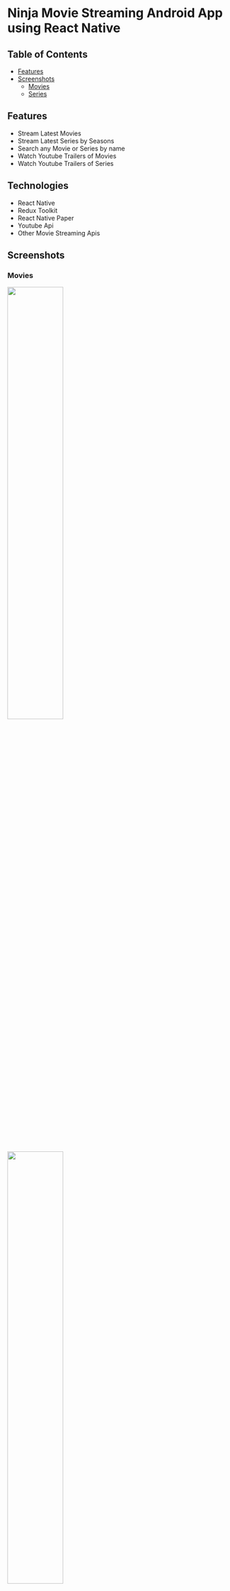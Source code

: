 # Ninja Movie Streaming Android App using React Native

## Table of Contents

- [Features](#features)
- [Screenshots](#screenshots)
  - [Movies](#movies)
  - [Series](#series)

## Features

- Stream Latest Movies
- Stream Latest Series by Seasons
- Search any Movie or Series by name
- Watch Youtube Trailers of Movies
- Watch Youtube Trailers of Series

## Technologies

 - React Native
 - Redux Toolkit
 - React Native Paper
 - Youtube Api
 - Other Movie Streaming Apis

## Screenshots

### Movies

<img src="https://user-images.githubusercontent.com/51418862/206907523-b5a6c851-7315-4c80-96a3-37f834534599.jpg" width=50% height=50%>
<img src="https://user-images.githubusercontent.com/51418862/206907546-5aaa052a-70e8-4116-ade4-54b592935c3d.jpg" width=50% height=50%>
<img src="https://user-images.githubusercontent.com/51418862/206907877-e1d8f9da-8395-4bf4-9868-3726143e56d9.jpg" width=50% height=50%>
<img src="https://user-images.githubusercontent.com/51418862/206907753-a4a9521e-0ee1-4b55-b9d5-8deee58d502a.jpg" width=50% height=50%>
<img src="https://user-images.githubusercontent.com/51418862/206907810-68aa1f3d-e33f-40e2-a477-5ba50aacd3c1.jpg" width=50% height=50%>
<img src="https://user-images.githubusercontent.com/51418862/206908670-711abeac-0a5b-40f4-af1a-0e3ea83568e5.jpg" width=50% height=50%>

### Series

<img src="https://user-images.githubusercontent.com/51418862/206907927-40a72053-6905-418c-aedb-24e79a02b0bd.jpg" width=50% height=50%>
<img src="https://user-images.githubusercontent.com/51418862/206907959-9acbc4b0-9079-47be-972f-339f6ce4cc83.jpg" width=50% height=50%>
<img src="https://user-images.githubusercontent.com/51418862/206907966-3dabb8f9-14fd-4a95-9aff-d820457ffff7.jpg" width=50% height=50%>
<img src="https://user-images.githubusercontent.com/51418862/206907972-e5e1c83f-0004-457d-87fa-d3bdd508da7c.jpg" width=50% height=50%>

